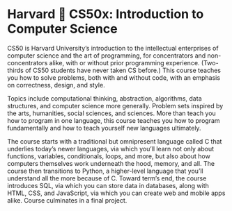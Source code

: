 # Harvard 🦆 CS50x: Introduction to Computer Science
CS50 is Harvard University’s introduction to the intellectual enterprises of computer science and the art of programming, for concentrators and non-concentrators alike, with or without prior programming experience. (Two-thirds of CS50 students have never taken CS before.) This course teaches you how to solve problems, both with and without code, with an emphasis on correctness, design, and style. 

   Topics include computational thinking, abstraction, algorithms, data structures, and computer science more generally. Problem sets inspired by the arts, humanities, social sciences, and sciences. More than teach you how to program in one language, this course teaches you how to program fundamentally and how to teach yourself new languages ultimately. 
   
   The course starts with a traditional but omnipresent language called C that underlies today’s newer languages, via which you’ll learn not only about functions, variables, conditionals, loops, and more, but also about how computers themselves work underneath the hood, memory, and all. The course then transitions to Python, a higher-level language that you’ll understand all the more because of C. Toward term’s end, the course introduces SQL, via which you can store data in databases, along with HTML, CSS, and JavaScript, via which you can create web and mobile apps alike. Course culminates in a final project.
